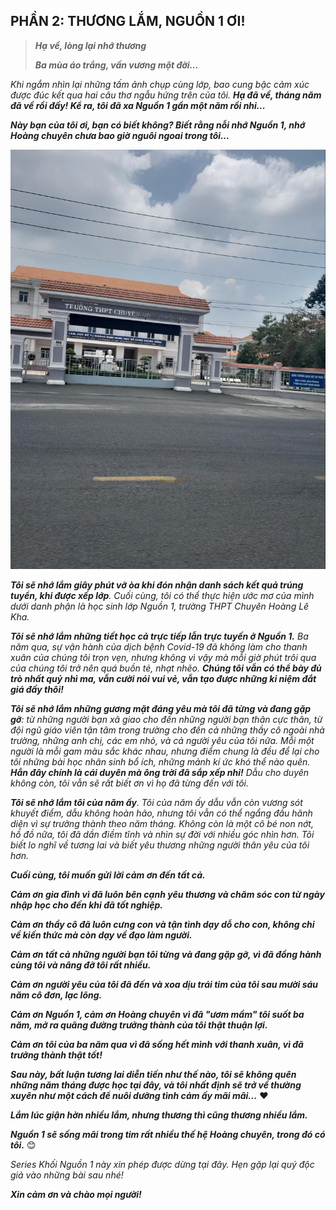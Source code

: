 ## PHẦN 2: THƯƠNG LẮM, NGUỒN 1 ƠI!

> **_Hạ về, lòng lại nhớ thương_**
>
> **_Ba mùa áo trắng, vấn vương một đời..._**

_Khi ngắm nhìn lại những tấm ảnh chụp cùng lớp, bao cung bậc cảm xúc được đúc kết qua hai câu thơ ngẫu hứng trên của tôi. **Hạ đã về, tháng năm đã về rồi đấy! Kể ra, tôi đã xa Nguồn 1 gần một năm rồi nhỉ...**_

**_Này bạn của tôi ơi, bạn có biết không? Biết rằng nỗi nhớ Nguồn 1, nhớ Hoàng chuyên chưa bao giờ nguôi ngoai trong tôi..._**

![Special](../../../../public/images/posts/2023/05-07-HLK-MyYouth-2023-01/image2.jpg)

_**Tôi sẽ nhớ lắm giây phút vỡ òa khi đón nhận danh sách kết quả trúng tuyển, khi được xếp lớp**. Cuối cùng, tôi có thể thực hiện ước mơ của mình dưới danh phận là học sinh lớp Nguồn 1, trường THPT Chuyên Hoàng Lê Kha._

_**Tôi sẽ nhớ lắm những tiết học cả trực tiếp lẫn trực tuyến ở Nguồn 1.** Ba năm qua, sự vận hành của dịch bệnh Covid-19 đã không làm cho thanh xuân của chúng tôi trọn vẹn, nhưng không vì vậy mà mỗi giờ phút trôi qua của chúng tôi trở nên quá buồn tẻ, nhạt nhẽo. **Chúng tôi vẫn có thể bày đủ trò nhất quỷ nhì ma, vẫn cười nói vui vẻ, vẫn tạo được những kỉ niệm đắt giá đấy thôi!**_

_**Tôi sẽ nhớ lắm những gương mặt đáng yêu mà tôi đã từng và đang gặp gỡ**: từ những người bạn xã giao cho đến những người bạn thân cực thân, từ đội ngũ giáo viên tận tâm trong trường cho đến cả những thầy cô ngoài nhà trường, những anh chị, các em nhỏ, và cả người yêu của tôi nữa. Mỗi một người là mỗi gam màu sắc khác nhau, nhưng điểm chung là đều để lại cho tôi những bài học nhân sinh bổ ích, những mảnh kí ức khó thể nào quên. **Hẳn đây chính là cái duyên mà ông trời đã sắp xếp nhỉ!** Dẫu cho duyên không còn, tôi vẫn sẽ rất biết ơn vì họ đã từng đến với tôi._

_**Tôi sẽ nhớ lắm tôi của năm ấy**. Tôi của năm ấy dẫu vẫn còn vương sót khuyết điểm, dẫu không hoàn hảo, nhưng tôi vẫn có thể ngẩng đầu hãnh diện vì sự trưởng thành theo năm tháng. Không còn là một cô bé non nớt, hồ đồ nữa, tôi đã dần điềm tĩnh và nhìn sự đời với nhiều góc nhìn hơn. Tôi biết lo nghĩ về tương lai và biết yêu thương những người thân yêu của tôi hơn._

**_Cuối cùng, tôi muốn gửi lời cảm ơn đến tất cả._**

**_Cảm ơn gia đình vì đã luôn bên cạnh yêu thương và chăm sóc con từ ngày nhập học cho đến khi đã tốt nghiệp._**

**_Cảm ơn thầy cô đã luôn cưng con và tận tình dạy dỗ cho con, không chỉ về kiến thức mà còn dạy về đạo làm người._**

**_Cảm ơn tất cả những người bạn tôi từng và đang gặp gỡ, vì đã đồng hành cùng tôi và nâng đỡ tôi rất nhiều._**

**_Cảm ơn người yêu của tôi đã đến và xoa dịu trái tim của tôi sau mười sáu năm cô đơn, lạc lõng._**

**_Cảm ơn Nguồn 1, cảm ơn Hoàng chuyên vì đã "ươm mầm" tôi suốt ba năm, mở ra quãng đường trưởng thành của tôi thật thuận lợi._**

**_Cảm ơn tôi của ba năm qua vì đã sống hết mình với thanh xuân, vì đã trưởng thành thật tốt!_**

**_Sau này, bất luận tương lai diễn tiến như thế nào, tôi sẽ không quên những năm tháng được học tại đây, và tôi nhất định sẽ trở về thường xuyên như một cách để nuôi dưỡng tình cảm ấy mãi mãi..._** ❤️

**_Lắm lúc giận hờn nhiều lắm, nhưng thương thì cũng thương nhiều lắm._**

**_Nguồn 1 sẽ sống mãi trong tim rất nhiều thế hệ Hoàng chuyên, trong đó có tôi._** 😊

_Series Khối Nguồn 1 này xin phép được dừng tại đây. Hẹn gặp lại quý độc giả vào những bài sau nhé!_

**_Xin cảm ơn và chào mọi người!_**
